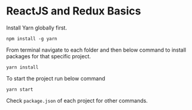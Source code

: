 ﻿
# ReactJS and Redux Basics

Install Yarn globally first.

    npm install -g yarn

From terminal navigate to each folder and then below command to install packages for that specific project.

    yarn install

To start the project run below command

    yarn start

Check `package.json` of each project for other commands.

